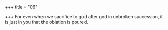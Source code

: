 +++
title = "06"

+++
For even when we sacrifice to god after god in unbroken succession, it is just in you that the oblation is poured.
